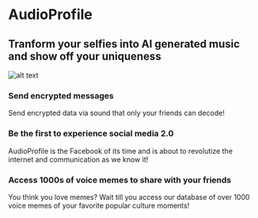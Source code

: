 # AudioProfile

## Tranform your selfies into AI generated music and show off your uniqueness

![alt text](https://dominiconorton-images.s3-eu-west-1.amazonaws.com/attractive-beautiful-beauty-783243.jpg)

### Send encrypted messages 
Send encrypted data via sound that only your friends can decode!

### Be the first to experience social media 2.0 
AudioProfile is the Facebook of its time and is about to revolutize the internet and communication as we know it!

### Access 1000s of voice memes to share with your friends
You think you love memes? Wait till you access our database of over 1000 voice memes of your favorite popular culture moments!

